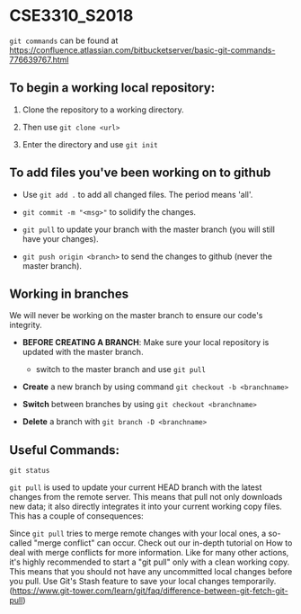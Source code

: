 # CSE3310_S2018

`git commands` can be found at https://confluence.atlassian.com/bitbucketserver/basic-git-commands-776639767.html

## To begin a working local repository:

1. Clone the repository to a working directory.

2. Then use `git clone <url>`

3. Enter the directory and use `git init`


## To add files you've been working on to github

- Use `git add .` to add all changed files. The period means 'all'.

- `git commit -m "<msg>"` to solidify the changes.

- `git pull` to update your branch with the master branch (you will still have your changes).

- `git push origin <branch>` to send the changes to github (never the master branch).



## Working in branches

We will never be working on the master branch to ensure our code's integrity.

- **BEFORE CREATING A BRANCH**: Make sure your local repository is updated with the master branch.

	- switch to the master branch and use `git pull`

- **Create** a new branch by using command `git checkout -b <branchname>`

- **Switch** between branches by using `git checkout <branchname>`

- **Delete** a branch with `git branch -D <branchname>`

## Useful Commands:

`git status`

`git pull` is used to update your current HEAD branch with the latest changes from the remote server. This means that pull not only downloads new data; it also directly integrates it into your current working copy files. This has a couple of consequences:

Since `git pull` tries to merge remote changes with your local ones, a so-called "merge conflict" can occur. Check out our in-depth tutorial on How to deal with merge conflicts for more information.
Like for many other actions, it's highly recommended to start a "git pull" only with a clean working copy. This means that you should not have any uncommitted local changes before you pull. Use Git's Stash feature to save your local changes temporarily. (https://www.git-tower.com/learn/git/faq/difference-between-git-fetch-git-pull)
